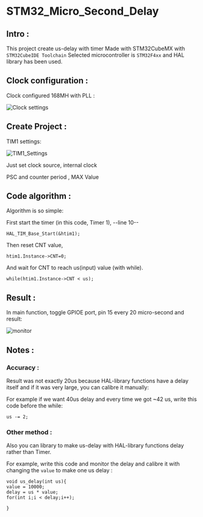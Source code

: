 # STM32_Micro_Second_Delay
## Intro :
This project create us-delay with timer
Made with STM32CubeMX with `STM32CubeIDE Toolchain`
Selected microcontroller is `STM32F4xx` and HAL library has been used.
## Clock configuration :
Clock configured 168MH with PLL :

![Clock settings](https://user-images.githubusercontent.com/38432834/212073054-0cf6aed0-62a9-4882-9bd9-ee6fa1f3c6c9.PNG)

## Create Project :
TIM1 settings:

![TIM1_Settings](https://user-images.githubusercontent.com/38432834/212072152-5a6494fa-04e5-499e-a071-9a5ce04ecaf9.PNG)

Just set clock source, internal clock

PSC and counter period , MAX Value

## Code algorithm :
Algorithm is so simple:

First start the timer (in this code, Timer 1), --line 10--
```
HAL_TIM_Base_Start(&htim1);
```
Then reset CNT value, 
```
htim1.Instance->CNT=0;
```
And wait for CNT to reach us(input) value (with while). 
```
while(htim1.Instance->CNT < us);
```
## Result :
In main function, toggle GPIOE port, pin 15 every 20 micro-second and result:

![monitor](https://user-images.githubusercontent.com/38432834/212074441-14214de6-1288-4f58-9ad2-6b9025f6e7c8.png)


## Notes :
### Accuracy :
Result was not exactly 20us because HAL-library functions have a delay itself and if it was very large, you can calibre it manually:

For example if we want 40us delay and every time we got ~42 us, write this code before the while:
```
us -= 2;
```
### Other method :
Also you can library to make us-delay with HAL-library functions delay rather than Timer.

For example, write this code and monitor the delay and calibre it with changing the `value` to make one us delay :
```
void us_delay(int us){
value = 10000;
delay = us * value;
for(int i;i < delay;i++);

}
```

